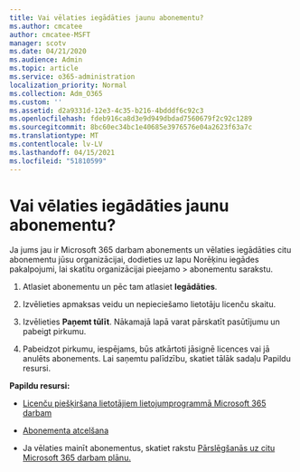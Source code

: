 ```yaml
---
title: Vai vēlaties iegādāties jaunu abonementu?
ms.author: cmcatee
author: cmcatee-MSFT
manager: scotv
ms.date: 04/21/2020
ms.audience: Admin
ms.topic: article
ms.service: o365-administration
localization_priority: Normal
ms.collection: Adm_O365
ms.custom: ''
ms.assetid: d2a9331d-12e3-4c35-b216-4bdddf6c92c3
ms.openlocfilehash: fdeb916ca8d3e9d949dbdad7560679f2c92c1289
ms.sourcegitcommit: 8bc60ec34bc1e40685e3976576e04a2623f63a7c
ms.translationtype: MT
ms.contentlocale: lv-LV
ms.lasthandoff: 04/15/2021
ms.locfileid: "51810599"
---
```

# <a name="looking-to-buy-a-new-subscription"></a>Vai vēlaties iegādāties jaunu abonementu?

Ja jums jau ir Microsoft 365 darbam abonements un vēlaties iegādāties citu  abonementu jūsu organizācijai, dodieties uz lapu Norēķinu iegādes pakalpojumi, lai skatītu organizācijai pieejamo \> [](https://go.microsoft.com/fwlink/p/?linkid=868433) abonementu sarakstu.
 
1. Atlasiet abonementu un pēc tam atlasiet **Iegādāties**.

2. Izvēlieties apmaksas veidu un nepieciešamo lietotāju licenču skaitu.

3. Izvēlieties **Paņemt tūlīt**. Nākamajā lapā varat pārskatīt pasūtījumu un pabeigt pirkumu.

4. Pabeidzot pirkumu, iespējams, būs atkārtoti jāsignē licences vai jā anulēts abonements. Lai saņemtu palīdzību, skatiet tālāk sadaļu Papildu resursi.

 **Papildu resursi:**
  
- [Licenču piešķiršana lietotājiem lietojumprogrammā Microsoft 365 darbam](https://docs.microsoft.com/microsoft-365/admin/add-users/add-users)
    
- [Abonementa atcelšana](https://docs.microsoft.com/microsoft-365/commerce/subscriptions/cancel-your-subscription)
    
- Ja vēlaties mainīt abonementus, skatiet rakstu [Pārslēgšanās uz citu Microsoft 365 darbam plānu.](https://docs.microsoft.com/microsoft-365/commerce/subscriptions/switch-to-a-different-plan)